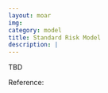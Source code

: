 ```yaml
---
layout: moar
img:
category: model
title: Standard Risk Model
description: |
---
```

TBD

Reference:
